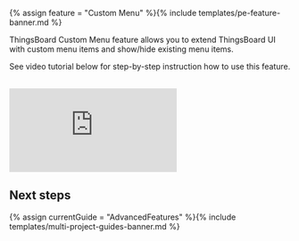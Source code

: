 {% assign feature = "Custom Menu" %}{% include templates/pe-feature-banner.md %}

ThingsBoard Custom Menu feature allows you to extend ThingsBoard UI with custom menu items 
and show/hide existing menu items.

See video tutorial below for step-by-step instruction how to use this feature.

<br/>
<div id="video">  
    <div id="video_wrapper">
        <iframe src="https://www.youtube.com/embed/VSNZWl1NjWU" frameborder="0" allowfullscreen></iframe>
    </div>
</div> 
 
## Next steps

{% assign currentGuide = "AdvancedFeatures" %}{% include templates/multi-project-guides-banner.md %}

